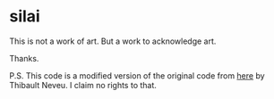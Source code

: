 # silai

This is not a work of art. But a work to acknowledge art. 

Thanks. 

P.S. This code is a modified version of the original code from [here](https://github.com/thibo73800) by Thibault Neveu. 
I claim no rights to that. 
